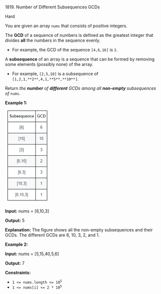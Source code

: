 1819\. Number of Different Subsequences GCDs

Hard

You are given an array `nums` that consists of positive integers.

The **GCD** of a sequence of numbers is defined as the greatest integer that divides **all** the numbers in the sequence evenly.

*   For example, the GCD of the sequence `[4,6,16]` is `2`.

A **subsequence** of an array is a sequence that can be formed by removing some elements (possibly none) of the array.

*   For example, `[2,5,10]` is a subsequence of `[1,2,1,**2**,4,1,**5**,**10**]`.

Return _the **number** of **different** GCDs among all **non-empty** subsequences of_ `nums`.

**Example 1:**

![](image-1.png)

**Input:** nums = [6,10,3]

**Output:** 5

**Explanation:** The figure shows all the non-empty subsequences and their GCDs. The different GCDs are 6, 10, 3, 2, and 1.

**Example 2:**

**Input:** nums = [5,15,40,5,6]

**Output:** 7

**Constraints:**

*   <code>1 <= nums.length <= 10<sup>5</sup></code>
*   <code>1 <= nums[i] <= 2 * 10<sup>5</sup></code>
